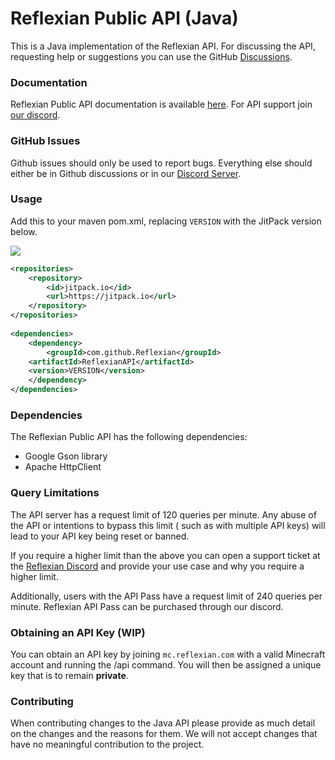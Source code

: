 Reflexian Public API (Java)
======


This is a Java implementation of the Reflexian API. For discussing the API, requesting help or suggestions you can use the
GitHub [Discussions](https://github.com/RefLexian/ReflexianAPI/discussions).

### Documentation

Reflexian Public API documentation is available [here](https://github.com/Reflexian/ReflexianAPI/wiki). For API support join [our discord](https://discord.gg/s8x53ZhsQx).

### GitHub Issues

Github issues should only be used to report bugs. Everything else should either be in Github discussions or in our [Discord Server](https://discord.gg/s8x53ZhsQx).

### Usage

Add this to your maven pom.xml, replacing ``VERSION`` with the JitPack version below.

[![](https://jitpack.io/v/RefLexian/ReflexianAPI.svg)](https://jitpack.io/#RefLexian/ReflexianAPI)

```xml
<repositories>
    <repository>
        <id>jitpack.io</id>
        <url>https://jitpack.io</url>
    </repository>
</repositories>
	
<dependencies>
    <dependency>
        <groupId>com.github.Reflexian</groupId>
	<artifactId>ReflexianAPI</artifactId>
	<version>VERSION</version>
    </dependency>
</dependencies>	

```

### Dependencies

The Reflexian Public API has the following dependencies:

* Google Gson library
* Apache HttpClient

### Query Limitations

The API server has a request limit of 120 queries per minute. Any abuse of the API or intentions to bypass this limit (
such as with multiple API keys) will lead to your API key being reset or banned.

If you require a higher limit than the above you can open a support ticket at the [Reflexian Discord](https://discord.gg/s8x53ZhsQx) and provide
your use case and why you require a higher limit.

Additionally, users with the API Pass have a request limit of 240 queries per minute. Reflexian API Pass can be purchased through our discord.

### Obtaining an API Key (WIP)

You can obtain an API key by joining ```mc.reflexian.com``` with a valid Minecraft account and running the /api command.
You will then be assigned a unique key that is to remain **private**.

### Contributing

When contributing changes to the Java API please provide as much detail on the changes and the reasons for them. We will
not accept changes that have no meaningful contribution to the project.
